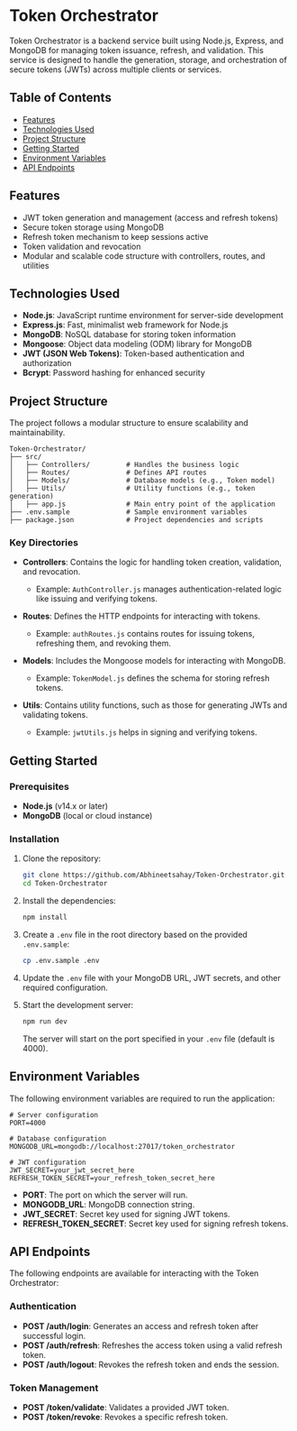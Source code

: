 # Token Orchestrator

Token Orchestrator is a backend service built using Node.js, Express, and MongoDB for managing token issuance, refresh, and validation. This service is designed to handle the generation, storage, and orchestration of secure tokens (JWTs) across multiple clients or services.

## Table of Contents

- [Features](#features)
- [Technologies Used](#technologies-used)
- [Project Structure](#project-structure)
- [Getting Started](#getting-started)
- [Environment Variables](#environment-variables)
- [API Endpoints](#api-endpoints)

## Features

- JWT token generation and management (access and refresh tokens)
- Secure token storage using MongoDB
- Refresh token mechanism to keep sessions active
- Token validation and revocation
- Modular and scalable code structure with controllers, routes, and utilities

## Technologies Used

- **Node.js**: JavaScript runtime environment for server-side development
- **Express.js**: Fast, minimalist web framework for Node.js
- **MongoDB**: NoSQL database for storing token information
- **Mongoose**: Object data modeling (ODM) library for MongoDB
- **JWT (JSON Web Tokens)**: Token-based authentication and authorization
- **Bcrypt**: Password hashing for enhanced security

## Project Structure

The project follows a modular structure to ensure scalability and maintainability.

```
Token-Orchestrator/
├── src/
│   ├── Controllers/         # Handles the business logic
│   ├── Routes/              # Defines API routes
│   ├── Models/              # Database models (e.g., Token model)
│   ├── Utils/               # Utility functions (e.g., token generation)
│   ├── app.js               # Main entry point of the application
├── .env.sample              # Sample environment variables
├── package.json             # Project dependencies and scripts
```

### Key Directories

- **Controllers**: Contains the logic for handling token creation, validation, and revocation.
  - Example: `AuthController.js` manages authentication-related logic like issuing and verifying tokens.
  
- **Routes**: Defines the HTTP endpoints for interacting with tokens.
  - Example: `authRoutes.js` contains routes for issuing tokens, refreshing them, and revoking them.
  
- **Models**: Includes the Mongoose models for interacting with MongoDB.
  - Example: `TokenModel.js` defines the schema for storing refresh tokens.

- **Utils**: Contains utility functions, such as those for generating JWTs and validating tokens.
  - Example: `jwtUtils.js` helps in signing and verifying tokens.

## Getting Started

### Prerequisites

- **Node.js** (v14.x or later)
- **MongoDB** (local or cloud instance)

### Installation

1. Clone the repository:

   ```bash
   git clone https://github.com/Abhineetsahay/Token-Orchestrator.git
   cd Token-Orchestrator
   ```

2. Install the dependencies:

   ```bash
   npm install
   ```

3. Create a `.env` file in the root directory based on the provided `.env.sample`:

   ```bash
   cp .env.sample .env
   ```

4. Update the `.env` file with your MongoDB URL, JWT secrets, and other required configuration.

5. Start the development server:

   ```bash
   npm run dev
   ```

   The server will start on the port specified in your `.env` file (default is 4000).

## Environment Variables

The following environment variables are required to run the application:

```env
# Server configuration
PORT=4000

# Database configuration
MONGODB_URL=mongodb://localhost:27017/token_orchestrator

# JWT configuration
JWT_SECRET=your_jwt_secret_here
REFRESH_TOKEN_SECRET=your_refresh_token_secret_here
```

- **PORT**: The port on which the server will run.
- **MONGODB_URL**: MongoDB connection string.
- **JWT_SECRET**: Secret key used for signing JWT tokens.
- **REFRESH_TOKEN_SECRET**: Secret key used for signing refresh tokens.

## API Endpoints

The following endpoints are available for interacting with the Token Orchestrator:

### Authentication

- **POST /auth/login**: Generates an access and refresh token after successful login.
- **POST /auth/refresh**: Refreshes the access token using a valid refresh token.
- **POST /auth/logout**: Revokes the refresh token and ends the session.

### Token Management

- **POST /token/validate**: Validates a provided JWT token.
- **POST /token/revoke**: Revokes a specific refresh token.
